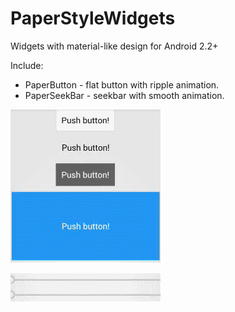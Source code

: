 PaperStyleWidgets
=================
Widgets with material-like design for Android 2.2+

Include:

 * PaperButton - flat button with ripple animation.
 * PaperSeekBar - seekbar with smooth animation.

![Paper Button](screenshots/paperbutton.gif)

![Paper SeekBar](screenshots/paperseekbar.gif)
